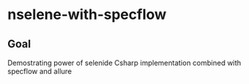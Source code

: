 # nselene-with-specflow

## Goal

Demostrating power of selenide Csharp implementation combined with specflow and allure
